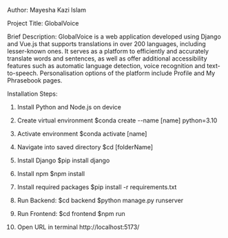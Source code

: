 Author: Mayesha Kazi Islam

Project Title: GlobalVoice

Brief Description:
GlobalVoice is a web application developed using Django and Vue.js that supports translations in over 200 languages, including lesser-known ones. It serves as a platform to efficiently and accurately translate words and sentences, as well as offer additional accessibility features such as automatic language detection, voice recognition and text-to-speech. Personalisation options of the platform include Profile and My Phrasebook pages.

Installation Steps:
1) Install Python and Node.js on device

2) Create virtual environment
$conda create --name [name] python=3.10

3) Activate environment
$conda activate [name]

4) Navigate into saved directory 
$cd [folderName]

5) Install Django
$pip install django

6) Install npm
$npm install

7) Install required packages
$pip install -r requirements.txt

8) Run Backend: 
$cd backend
$python manage.py runserver

9) Run Frontend:
$cd frontend
$npm run 

10) Open URL in terminal 
http://localhost:5173/
